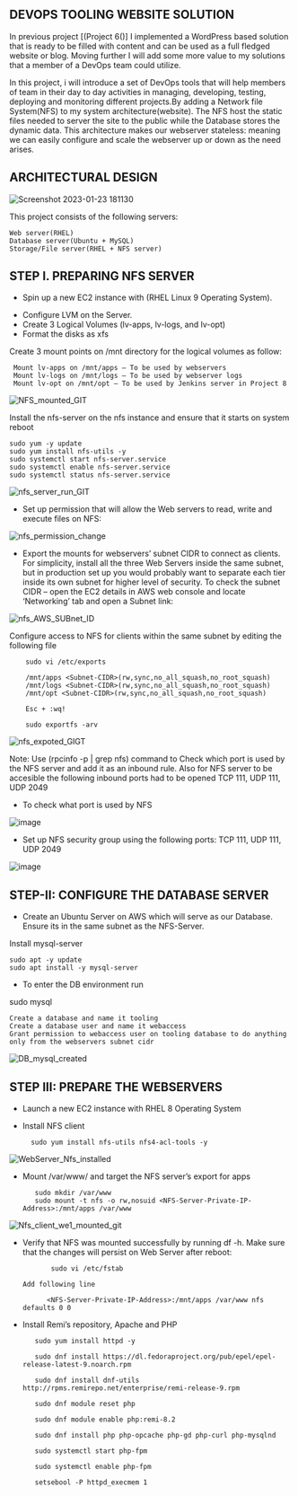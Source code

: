 ## DEVOPS TOOLING WEBSITE SOLUTION



In previous project [(Project 6()] I implemented a WordPress based solution that is ready to be filled with content and can be used as a full fledged website or blog. Moving further I will add some more value to my solutions that a member of a DevOps team could utilize. 



In this project, i will introduce a set of DevOps tools that will help members of team in their day to day activities in managing, developing, testing, deploying and monitoring different projects.By adding a Network file System(NFS) to my system architecture(website). The NFS host the static files needed to server the site to the public while the Database stores the dynamic data. This architecture makes our webserver stateless: meaning we can easily configure and scale the webserver up or down as the need arises.



## ARCHITECTURAL DESIGN

![Screenshot 2023-01-23 181130](https://user-images.githubusercontent.com/122198373/214173130-bba052be-b862-4e4a-bc1a-c5ee29913eee.png)



This project consists of the following servers:

    Web server(RHEL)
    Database server(Ubuntu + MySQL)
    Storage/File server(RHEL + NFS server)
    
    

## STEP I. PREPARING NFS SERVER

- Spin up a new EC2 instance with (RHEL Linux 9 Operating System).
* Configure LVM on the Server.
* Create 3 Logical Volumes (lv-apps, lv-logs, and lv-opt)
* Format the disks as xfs

Create 3 mount points on /mnt directory for the logical volumes as follow:


     Mount lv-apps on /mnt/apps – To be used by webservers
     Mount lv-logs on /mnt/logs – To be used by webserver logs
     Mount lv-opt on /mnt/opt – To be used by Jenkins server in Project 8




![NFS_mounted_GIT](https://user-images.githubusercontent.com/122198373/214183586-3b596762-54b9-42de-8d51-6a49d328a22d.png)






Install the nfs-server on the nfs instance and ensure that it starts on system reboot





    sudo yum -y update
    sudo yum install nfs-utils -y
    sudo systemctl start nfs-server.service
    sudo systemctl enable nfs-server.service
    sudo systemctl status nfs-server.service


![nfs_server_run_GIT](https://user-images.githubusercontent.com/122198373/214186105-106006a0-32e4-4fd1-a09e-1fab64a15a1d.png)


* Set up permission that will allow the Web servers to read, write and execute files on NFS:


![nfs_permission_change](https://user-images.githubusercontent.com/122198373/214188829-765d9c6b-c355-49fd-a573-d5af70300cc1.png)

* Export the mounts for webservers’ subnet CIDR to connect as clients. For simplicity, install all the three Web Servers inside the same subnet, but in production set up you would probably want to separate each tier inside its own subnet for higher level of security. To check the subnet CIDR – open the EC2 details in AWS web console and locate ‘Networking’ tab and open a Subnet link:

![nfs_AWS_SUBnet_ID](https://user-images.githubusercontent.com/122198373/214191476-ce69762d-cfd0-43cb-94a8-197225b9f852.png)




Configure access to NFS for clients within the same subnet by editing the following file

        sudo vi /etc/exports

        /mnt/apps <Subnet-CIDR>(rw,sync,no_all_squash,no_root_squash)
        /mnt/logs <Subnet-CIDR>(rw,sync,no_all_squash,no_root_squash)
        /mnt/opt <Subnet-CIDR>(rw,sync,no_all_squash,no_root_squash)

        Esc + :wq!

        sudo exportfs -arv
        
![nfs_expoted_GIGT](https://user-images.githubusercontent.com/122198373/214193452-5dc56c93-314d-48d1-8ef6-ee973e966a13.png)

Note: Use (rpcinfo -p | grep nfs) command to Check which port is used by the NFS server and add it as an inbound rule.  Also for NFS server to be accesible the following inbound ports had to be opened TCP 111, UDP 111, UDP 2049

* To check what port is used by NFS 

![image](https://user-images.githubusercontent.com/122198373/214194369-3ce83efa-658a-4cb3-be03-7ded18b5c759.png)

* Set up NFS security group using the following ports: TCP 111, UDP 111, UDP 2049

![image](https://user-images.githubusercontent.com/122198373/214194433-bb1ca499-db96-4b68-8901-9b0ac5263c34.png)


## STEP-II: CONFIGURE THE DATABASE SERVER

* Create an Ubuntu Server on AWS which will serve as our Database. Ensure its in the same subnet as the NFS-Server.

Install mysql-server

    sudo apt -y update
    sudo apt install -y mysql-server

* To enter the DB environment run

sudo mysql

    Create a database and name it tooling
    Create a database user and name it webaccess
    Grant permission to webaccess user on tooling database to do anything only from the webservers subnet cidr

![DB_mysql_created](https://user-images.githubusercontent.com/122198373/214198307-c9abff34-dad1-41cd-828e-415766a47774.png)




## STEP III: PREPARE THE WEBSERVERS

* Launch a new EC2 instance with RHEL 8 Operating System

* Install NFS client

        sudo yum install nfs-utils nfs4-acl-tools -y


![WebServer_Nfs_installed](https://user-images.githubusercontent.com/122198373/214200608-3752cef7-c1ea-4967-b3ff-b9c54d3649f0.png)

* Mount /var/www/ and target the NFS server’s export for apps

         sudo mkdir /var/www
         sudo mount -t nfs -o rw,nosuid <NFS-Server-Private-IP-Address>:/mnt/apps /var/www

![Nfs_client_we1_mounted_git](https://user-images.githubusercontent.com/122198373/214200744-5dc4cd36-bdb7-4511-a308-24ef05578ae0.png)


* Verify that NFS was mounted successfully by running df -h. Make sure that the changes will persist on Web Server after reboot:

             sudo vi /etc/fstab

      Add following line

            <NFS-Server-Private-IP-Address>:/mnt/apps /var/www nfs defaults 0 0

* Install Remi’s repository, Apache and PHP

     
         sudo yum install httpd -y

         sudo dnf install https://dl.fedoraproject.org/pub/epel/epel-release-latest-9.noarch.rpm

         sudo dnf install dnf-utils http://rpms.remirepo.net/enterprise/remi-release-9.rpm

         sudo dnf module reset php

         sudo dnf module enable php:remi-8.2

         sudo dnf install php php-opcache php-gd php-curl php-mysqlnd

         sudo systemctl start php-fpm

         sudo systemctl enable php-fpm

         setsebool -P httpd_execmem 1
